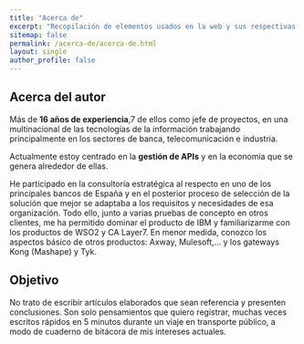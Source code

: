 ```yaml
---
title: "Acerca de"
excerpt: "Recopilación de elementos usados en la web y sus respectivas licencias"
sitemap: false
permalink: /acerca-de/acerca-de.html
layout: single
author_profile: false
---
```


## Acerca del autor

Más de **16 años de experiencia**,7 de ellos como jefe de proyectos, en una multinacional de las tecnologías de la información trabajando principalmente en los sectores de banca, telecomunicación e industria.


<p class="message">
Actualmente estoy centrado en la <strong>gestión de APIs</strong> y en la economía que se genera alrededor de ellas.
</p> 

He participado en la consultoría estratégica al respecto en uno de los principales bancos de España y en el posterior proceso de selección de la solución que mejor se adaptaba a los requisitos y necesidades de esa organización. Todo ello, junto a varias pruebas de concepto en otros clientes, me ha permitido dominar el producto de IBM y familiarizarme con los productos de WSO2 y CA Layer7. En menor medida, conozco los aspectos básico de otros productos: Axway, Mulesoft,...  y los gateways Kong (Mashape) y Tyk.

## Objetivo

No trato de escribir artículos elaborados que sean referencia y presenten conclusiones. Son solo pensamientos que quiero registrar, muchas veces escritos rápidos en 5 minutos durante un viaje en transporte público, a modo de cuaderno de bitácora de mis intereses actuales.





